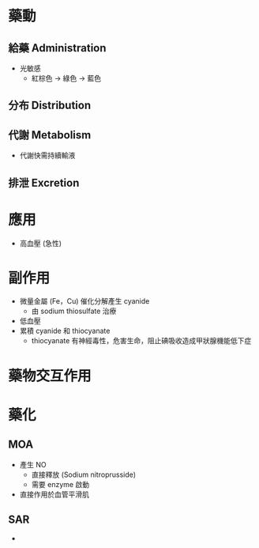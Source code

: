 # 藥動
## 給藥 Administration
- 光敏感
	- 紅棕色 $\rightarrow$ 綠色 $\rightarrow$ 藍色
## 分布 Distribution
## 代謝 Metabolism
- 代謝快需持續輸液
## 排泄 Excretion
# 應用
- 高血壓 (急性)
# 副作用
- 微量金屬 (Fe，Cu) 催化分解產生 cyanide
	- 由 sodium thiosulfate 治療
- 低血壓
- 累積 cyanide 和 thiocyanate
	- thiocyanate 有神經毒性，危害生命，阻止碘吸收造成甲狀腺機能低下症
# 藥物交互作用
# 藥化
## MOA
- 產生 NO
	- 直接釋放 (Sodium nitroprusside)
	- 需要 enzyme 啟動
- 直接作用於血管平滑肌
## SAR
- 

